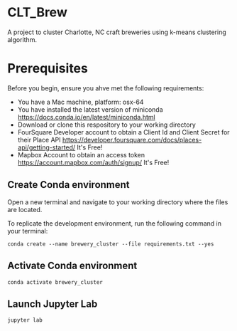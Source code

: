 # CLT_Brew
A project to cluster Charlotte, NC craft breweries using k-means clustering algorithm. 

# Prerequisites
Before you begin, ensure you ahve met the following requirements:
* You have a Mac machine, platform: osx-64
* You have installed the latest version of miniconda https://docs.conda.io/en/latest/miniconda.html 
* Download or clone this respository to your working directory
* FourSquare Developer account to obtain a Client Id and Client Secret for their Place API https://developer.foursquare.com/docs/places-api/getting-started/ It's Free!
* Mapbox Account to obtain an access token https://account.mapbox.com/auth/signup/ It's Free!

## Create Conda environment
Open a new terminal and navigate to your working directory where the files are located. 

To replicate the development environment, run the following command in your terminal:
```
conda create --name brewery_cluster --file requirements.txt --yes
```
## Activate Conda environment
```
conda activate brewery_cluster
```

## Launch Jupyter Lab
```
jupyter lab
```
